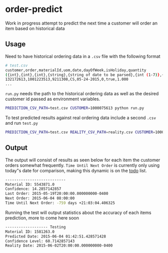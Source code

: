 # order-predict

Work in progress attempt to predict the next time a customer will order an item based on historical data

## Usage

Need to have historical ordering data in a `.csv` file with the following format

```bash
# test.csv
customer,order,materialId,uom,date,dayOfWeek,isHoliday,quantity
({int},{int},{int},{string},{string of date to be parsed},{int (1-7)},{boolean},{int}
132172613,1001223513,9211308,CS,05-24-2015,0,true,1.000
...
```

`run.py` needs the path to the historical ordering data as well as the desired customer id passed as environment variables.

```bash
PREDICTION_CSV_PATH=test.csv CUSTOMER=1000075613 python run.py
````

To test predicted results against real ordering data include a second `.csv` and run `test.py`

```bash
PREDICTION_CSV_PATH=test.csv REALITY_CSV_PATH=reality.csv CUSTOMER=1000075613 python test.py
``` 

## Output

The output will consist of results as seen below for each item the customer orders somewhat frequently. `Time Until Next Order` is currently only using today"s date for comparison, making this dynamic is on the [todo](TODO.md) list.

```bash
---------------------------
Material ID: 5543871.0
Confidence: 14.2857142857
Last Order: 2015-05-19T20:00:00.000000000-0400
Next Order: 2015-06-04 08:00:00
Time Until Next Order: -759 days +21:03:04.406325
```

Running the test will output statistics about the accuracy of each items prediction, more to come here soon

```bash
------------------- Testing
Material ID: 1581263.0
Predicted Date: 2015-06-04 01:42:51.428571428
Confidence Level: 60.7142857143
Reality Date: 2015-06-02T20:00:00.000000000-0400
```